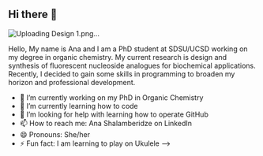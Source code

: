 ## Hi there 👋
![Uploading Design 1.png…]()


Hello,
My name is Ana and I am a PhD student at SDSU/UCSD working on my degree in organic chemistry. My current research is design and synthesis of fluorescent nucleoside analogues for biochemical applications. Recently, I decided to gain some skills in programming to broaden my horizon and professional development. 

- 🔭 I’m currently working on my PhD in Organic Chemistry
- 🌱 I’m currently learning how to code
- 🤔 I’m looking for help with learning how to operate GitHub
- 📫 How to reach me: Ana Shalamberidze on LinkedIn
- 😄 Pronouns: She/her
- ⚡ Fun fact: I am learning to play on Ukulele
-->
